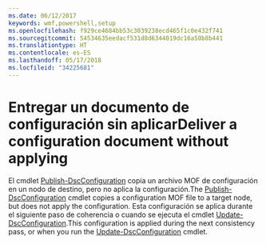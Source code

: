 ```yaml
---
ms.date: 06/12/2017
keywords: wmf,powershell,setup
ms.openlocfilehash: f929ce4684bb53c3039238ecd465f1c0e432f741
ms.sourcegitcommit: 54534635eedacf531d8d6344019dc16a50b8b441
ms.translationtype: HT
ms.contentlocale: es-ES
ms.lasthandoff: 05/17/2018
ms.locfileid: "34225681"
---
```

# <a name="deliver-a-configuration-document-without-applying"></a><span data-ttu-id="bc62a-102">Entregar un documento de configuración sin aplicar</span><span class="sxs-lookup"><span data-stu-id="bc62a-102">Deliver a configuration document without applying</span></span>

<span data-ttu-id="bc62a-103">El cmdlet [Publish-DscConfiguration](https://technet.microsoft.com/library/mt517875.aspx) copia un archivo MOF de configuración en un nodo de destino, pero no aplica la configuración.</span><span class="sxs-lookup"><span data-stu-id="bc62a-103">The [Publish-DscConfiguration](https://technet.microsoft.com/library/mt517875.aspx) cmdlet copies a configuration MOF file to a target node, but does not apply the configuration.</span></span>
<span data-ttu-id="bc62a-104">Esta configuración se aplica durante el siguiente paso de coherencia o cuando se ejecuta el cmdlet [Update-DscConfiguration](https://technet.microsoft.com/library/mt143541.aspx).</span><span class="sxs-lookup"><span data-stu-id="bc62a-104">This configuration is applied during the next consistency pass, or when you run the [Update-DscConfiguration](https://technet.microsoft.com/library/mt143541.aspx) cmdlet.</span></span>
